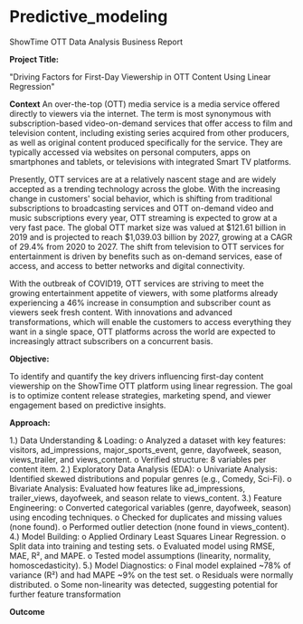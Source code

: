 # Predictive_modeling
ShowTime OTT Data Analysis Business Report

**Project Title:**

"Driving Factors for First-Day Viewership in OTT Content Using Linear Regression"

**Context**
An over-the-top (OTT) media service is a media service offered directly to viewers via the internet. The term is most synonymous with subscription-based video-on-demand services that offer access to film and television content, including existing series acquired from other producers, as well as original content produced specifically for the service. They are typically accessed via websites on personal computers, apps on smartphones and tablets, or televisions with integrated Smart TV platforms.

Presently, OTT services are at a relatively nascent stage and are widely accepted as a trending technology across the globe. With the increasing change in customers' social behavior, which is shifting from traditional subscriptions to broadcasting services and OTT on-demand video and music subscriptions every year, OTT streaming is expected to grow at a very fast pace. The global OTT market size was valued at $121.61 billion in 2019 and is projected to reach $1,039.03 billion by 2027, growing at a CAGR of 29.4% from 2020 to 2027. The shift from television to OTT services for entertainment is driven by benefits such as on-demand services, ease of access, and access to better networks and digital connectivity.

With the outbreak of COVID19, OTT services are striving to meet the growing entertainment appetite of viewers, with some platforms already experiencing a 46% increase in consumption and subscriber count as viewers seek fresh content. With innovations and advanced transformations, which will enable the customers to access everything they want in a single space, OTT platforms across the world are expected to increasingly attract subscribers on a concurrent basis.

**Objective:**

To identify and quantify the key drivers influencing first-day content viewership on the ShowTime OTT platform using linear regression. The goal is to optimize content release strategies, marketing spend, and viewer engagement based on predictive insights.

**Approach:**

1.)	Data Understanding & Loading:
o	Analyzed a dataset with key features: visitors, ad_impressions, major_sports_event, genre, dayofweek, season, views_trailer, and views_content.
o	Verified structure: 8 variables per content item.
2.)	Exploratory Data Analysis (EDA):
o	Univariate Analysis: Identified skewed distributions and popular genres (e.g., Comedy, Sci-Fi).
o	Bivariate Analysis: Evaluated how features like ad_impressions, trailer_views, dayofweek, and season relate to views_content.
3.)	Feature Engineering:
o	Converted categorical variables (genre, dayofweek, season) using encoding techniques.
o	Checked for duplicates and missing values (none found).
o	Performed outlier detection (none found in views_content).
4.)	Model Building:
o	Applied Ordinary Least Squares Linear Regression.
o	Split data into training and testing sets.
o	Evaluated model using RMSE, MAE, R², and MAPE.
o	Tested model assumptions (linearity, normality, homoscedasticity).
5.)	Model Diagnostics:
o	Final model explained ~78% of variance (R²) and had MAPE ~9% on the test set.
o	Residuals were normally distributed.
o	Some non-linearity was detected, suggesting potential for further feature transformation


**Outcome**
